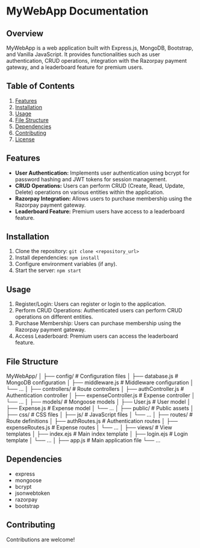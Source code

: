 # MyWebApp Documentation

## Overview
MyWebApp is a web application built with Express.js, MongoDB, Bootstrap, and Vanilla JavaScript. It provides functionalities such as user authentication, CRUD operations, integration with the Razorpay payment gateway, and a leaderboard feature for premium users.

## Table of Contents
1. [Features](#features)
2. [Installation](#installation)
3. [Usage](#usage)
4. [File Structure](#file-structure)
5. [Dependencies](#dependencies)
6. [Contributing](#contributing)
7. [License](#license)

## Features <a name="features"></a>
- **User Authentication:** Implements user authentication using bcrypt for password hashing and JWT tokens for session management.
- **CRUD Operations:** Users can perform CRUD (Create, Read, Update, Delete) operations on various entities within the application.
- **Razorpay Integration:** Allows users to purchase membership using the Razorpay payment gateway.
- **Leaderboard Feature:** Premium users have access to a leaderboard feature.

## Installation <a name="installation"></a>
1. Clone the repository: `git clone <repository_url>`
2. Install dependencies: `npm install`
3. Configure environment variables (if any).
4. Start the server: `npm start`

## Usage <a name="usage"></a>
1. Register/Login: Users can register or login to the application.
2. Perform CRUD Operations: Authenticated users can perform CRUD operations on different entities.
3. Purchase Membership: Users can purchase membership using the Razorpay payment gateway.
4. Access Leaderboard: Premium users can access the leaderboard feature.

## File Structure <a name="file-structure"></a>

MyWebApp/
│
├── config/ # Configuration files
│ ├── database.js # MongoDB configuration
│ ├── middleware.js # Middleware configuration
│ └── ...
│
├── controllers/ # Route controllers
│ ├── authController.js # Authentication controller
│ ├── expenseController.js # Expense controller
│ └── ...
│
├── models/ # Mongoose models
│ ├── User.js # User model
│ ├── Expense.js # Expense model
│ └── ...
│
├── public/ # Public assets
│ ├── css/ # CSS files
│ ├── js/ # JavaScript files
│ └── ...
│
├── routes/ # Route definitions
│ ├── authRoutes.js # Authentication routes
│ ├── expenseRoutes.js # Expense routes
│ └── ...
│
├── views/ # View templates
│ ├── index.ejs # Main index template
│ ├── login.ejs # Login template
│ └── ...
│
├── app.js # Main application file
└── ...


## Dependencies 
- express
- mongoose
- bcrypt
- jsonwebtoken
- razorpay
- bootstrap

## Contributing <a name="contributing"></a>
Contributions are welcome! 



